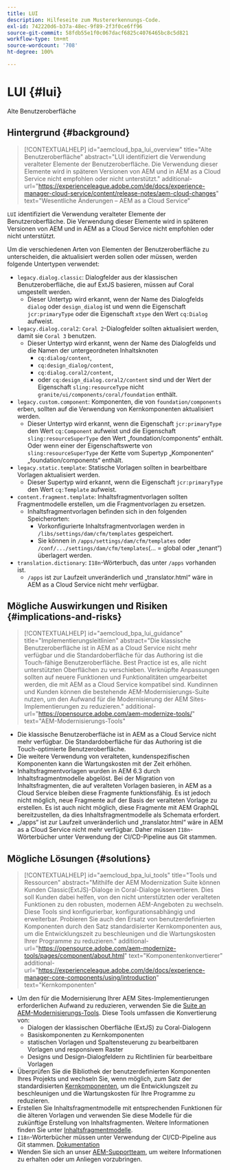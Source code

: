 ```yaml
---
title: LUI
description: Hilfeseite zum Mustererkennungs-Code.
exl-id: 742220d6-b37a-48ec-9f89-2f3f0ce6ff96
source-git-commit: 58fdb55e1f0c067dacf6825c4076465bc8c5d821
workflow-type: tm+mt
source-wordcount: '708'
ht-degree: 100%

---
```


# LUI {#lui}

Alte Benutzeroberfläche

## Hintergrund {#background}

>[!CONTEXTUALHELP]
>id="aemcloud_bpa_lui_overview"
>title="Alte Benutzeroberfläche"
>abstract="LUI identifiziert die Verwendung veralteter Elemente der Benutzeroberfläche. Die Verwendung dieser Elemente wird in späteren Versionen von AEM und in AEM as a Cloud Service nicht empfohlen oder nicht unterstützt."
>additional-url="https://experienceleague.adobe.com/de/docs/experience-manager-cloud-service/content/release-notes/aem-cloud-changes" text="Wesentliche Änderungen – AEM as a Cloud Service"

`LUI` identifiziert die Verwendung veralteter Elemente der Benutzeroberfläche. Die Verwendung dieser Elemente wird in späteren Versionen von AEM und in AEM as a Cloud Service nicht empfohlen oder nicht unterstützt.

Um die verschiedenen Arten von Elementen der Benutzeroberfläche zu unterscheiden, die aktualisiert werden sollen oder müssen, werden folgende Untertypen verwendet:

* `legacy.dialog.classic`: Dialogfelder aus der klassischen Benutzeroberfläche, die auf ExtJS basieren, müssen auf Coral umgestellt werden.
   * Dieser Untertyp wird erkannt, wenn der Name des Dialogfelds `dialog` oder `design_dialog` ist und wenn
die Eigenschaft `jcr:primaryType` oder die Eigenschaft `xtype` den Wert `cq:Dialog` aufweist.
* `legacy.dialog.coral2`: `Coral 2`-Dialogfelder sollten aktualisiert werden, damit sie `Coral 3` benutzen.
   * Dieser Untertyp wird erkannt, wenn der Name des Dialogfelds und die Namen der untergeordneten Inhaltsknoten
      * `cq:dialog/content`,
      * `cq:design_dialog/content`,
      * `cq:dialog.coral2/content`,
      * oder `cq:design_dialog.coral2/content`
sind und der Wert der Eigenschaft `sling:resourceType` nicht `granite/ui/components/coral/foundation` enthält.
* `legacy.custom.component`: Komponenten, die von `foundation/components` erben, sollten auf die Verwendung von Kernkomponenten aktualisiert werden.
   * Dieser Untertyp wird erkannt, wenn die Eigenschaft `jcr:primaryType` den Wert `cq:Component` aufweist und
     die Eigenschaft `sling:resourceSuperType` den Wert „foundation/components“ enthält. Oder wenn einer der
     Eigenschaftswerte von `sling:resourceSuperType` der Kette vom Supertyp „Komponenten“
„foundation/components“ enthält.
* `legacy.static.template`: Statische Vorlagen sollten in bearbeitbare Vorlagen aktualisiert werden.
   * Dieser Supertyp wird erkannt, wenn die Eigenschaft `jcr:primaryType` den Wert `cq:Template` aufweist.
* `content.fragment.template`: Inhaltsfragmentvorlagen sollten Fragmentmodelle erstellen, um die Fragmentvorlagen zu ersetzen.
   * Inhaltsfragmentvorlagen befinden sich in den folgenden Speicherorten:
      * Vorkonfigurierte Inhaltsfragmentvorlagen werden in `/libs/settings/dam/cfm/templates` gespeichert.
      * Sie können in `/apps/settings/dam/cfm/templates` oder `/conf/.../settings/dam/cfm/templates`(... = global oder „tenant“) überlagert werden.
* `translation.dictionary`: `I18n`-Wörterbuch, das unter `/apps` vorhanden ist.
   * `/apps` ist zur Laufzeit unveränderlich und „translator.html“ wäre in AEM as a Cloud Service nicht mehr verfügbar.

## Mögliche Auswirkungen und Risiken {#implications-and-risks}

>[!CONTEXTUALHELP]
>id="aemcloud_bpa_lui_guidance"
>title="Implementierungsleitlinien"
>abstract="Die klassische Benutzeroberfläche ist in AEM as a Cloud Service nicht mehr verfügbar und die Standardoberfläche für das Authoring ist die Touch-fähige Benutzeroberfläche. Best Practice ist es, alle nicht unterstützten Oberflächen zu verschieben. Verknüpfte Anpassungen sollten auf neuere Funktionen und Funktionalitäten umgearbeitet werden, die mit AEM as a Cloud Service kompatibel sind. Kundinnen und Kunden können die bestehende AEM-Modernisierungs-Suite nutzen, um den Aufwand für die Modernisierung der AEM Sites-Implementierungen zu reduzieren."
>additional-url="https://opensource.adobe.com/aem-modernize-tools/" text="AEM-Modernisierungs-Tools"

* Die klassische Benutzeroberfläche ist in AEM as a Cloud Service nicht mehr verfügbar. Die Standardoberfläche für das Authoring ist die Touch-optimierte Benutzeroberfläche.
* Die weitere Verwendung von veralteten, kundenspezifischen Komponenten kann die Wartungskosten mit der Zeit erhöhen.
* Inhaltsfragmentvorlagen wurden in AEM 6.3 durch Inhaltsfragmentmodelle abgelöst. Bei der Migration von Inhaltsfragmenten, die auf veralteten Vorlagen basieren, in AEM as a Cloud Service bleiben diese Fragmente funktionsfähig. Es ist jedoch nicht möglich, neue Fragmente auf der Basis der veralteten Vorlage zu erstellen. Es ist auch nicht möglich, diese Fragmente mit AEM GraphQL bereitzustellen, da dies Inhaltsfragmentmodelle als Schemata erfordert.
* „/apps“ ist zur Laufzeit unveränderlich und „translator.html“ wäre in AEM as a Cloud Service nicht mehr verfügbar. Daher müssen `I18n`-Wörterbücher unter Verwendung der CI/CD-Pipeline aus Git stammen.

## Mögliche Lösungen {#solutions}

>[!CONTEXTUALHELP]
>id="aemcloud_bpa_lui_tools"
>title="Tools und Ressourcen"
>abstract="Mithilfe der AEM Modernization Suite können Kunden Classic(ExtJS)-Dialoge in Coral-Dialoge konvertieren. Dies soll Kunden dabei helfen, von den nicht unterstützten oder veralteten Funktionen zu den robusten, modernen AEM-Angeboten zu wechseln. Diese Tools sind konfigurierbar, konfigurationsabhängig und erweiterbar. Probieren Sie auch den Ersatz von benutzerdefinierten Komponenten durch den Satz standardisierter Kernkomponenten aus, um die Entwicklungszeit zu beschleunigen und die Wartungskosten Ihrer Programme zu reduzieren."
>additional-url="https://opensource.adobe.com/aem-modernize-tools/pages/component/about.html" text="Komponentenkonvertierer"
>additional-url="https://experienceleague.adobe.com/de/docs/experience-manager-core-components/using/introduction" text="Kernkomponenten"

* Um den für die Modernisierung Ihrer AEM Sites-Implementierungen erforderlichen Aufwand zu reduzieren, verwenden Sie die [Suite an AEM-Modernisierungs-Tools](https://opensource.adobe.com/aem-modernize-tools/). Diese Tools umfassen die Konvertierung von:
   * Dialogen der klassischen Oberfläche (ExtJS) zu Coral-Dialogenn
   * Basiskomponenten zu Kernkomponenten
   * statischen Vorlagen und Spaltensteuerung zu bearbeitbaren Vorlagen und responsivem Raster
   * Designs und Design-Dialogfeldern zu Richtlinien für bearbeitbare Vorlagen
* Überprüfen Sie die Bibliothek der benutzerdefinierten Komponenten Ihres Projekts und wechseln Sie, wenn möglich, zum Satz der standardisierten [Kernkomponenten](https://experienceleague.adobe.com/de/docs/experience-manager-core-components/using/introduction), um die Entwicklungszeit zu beschleunigen und die Wartungskosten für Ihre Programme zu reduzieren.
* Erstellen Sie Inhaltsfragmentmodelle mit entsprechenden Funktionen für die älteren Vorlagen und verwenden Sie diese Modelle für die zukünftige Erstellung von Inhaltsfragmenten. Weitere Informationen finden Sie unter [Inhaltsfragmentmodelle](https://experienceleague.adobe.com/de/docs/experience-manager-65/content/assets/content-fragments/content-fragments-models).
* `I18n`-Wörterbücher müssen unter Verwendung der CI/CD-Pipeline aus Git stammen. [Dokumentation](https://experienceleague.adobe.com/de/docs/experience-manager-cloud-service/content/release-notes/aem-cloud-changes#apps-libs-immutable)
* Wenden Sie sich an unser [AEM-Supportteam](https://helpx.adobe.com/de/enterprise/using/support-for-experience-cloud.html), um weitere Informationen zu erhalten oder um Anliegen vorzubringen.
